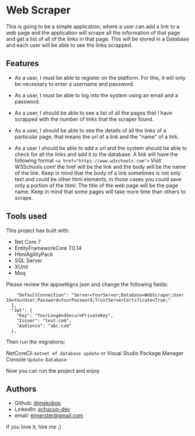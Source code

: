 # Web Scraper

This is going to be a simple application, where a user can add a link to a web page and
the application will scrape all the information of that page and get a list of all of the
links in that page. This will be stored in a Database and each user will be able to see the links scrapped.




## Features

- As a user, I must be able to register on the platform. For this, it will only be necessary to enter a username and password.

- As a user, I must be able to log into the system using an email and a password.

- As a user, I should be able to see a list of all the pages that I have scrapped with the number of links that the scraper found.

- As a user, I should be able to see the details of all the links of a particular page, that means the url of a link and the “name” of a link.

- As a user I should be able to add a url and the system should be able to check for all the links and add it to the database. A link will have the following format ```<a href="https://www.w3schools.com">``` Visit W3Schools.com! </a> the href will be the link and the body will be the name of the link. Keep in mind that the body of a link sometimes is not only text and could be other html elements, in those cases you could save only a  portion of the html. The title of the web page will be the page name. Keep in mind that some pages will take more time than others to scrape.

## Tools used

This project has built with:

- Net Core 7
- EntityFrameworkCore 7.0.14
- HtmlAgilityPack
- SQL Server
- XUnit
- Moq
    
Please review the appsettigns json and change the following fields:

``` "ConnectionStrings": {
    "DefaultConnection": "Server=YourServer;Database=WebScraper;User Id=YourUser;Password=YourPassword;TrustServerCertificate=True;"
  },
  "Jwt": {
    "Key": "YourLongAndSecurePrivateKey",
    "Issuer": "test.com",
    "Audience": "abc.com"
  },
  ```

Then run the migrations:

NetCoreCli ``` dotnet ef database update ``` or Visual Studio Package Manager Console ```Update-Database```

Now you can run the project and enjoy
## Authors

- Github: [@mekobgs](https://www.github.com/mekobgs)
- LinkedIn: [echacon-dev](https://www.linkedin.com/in/echacon-dev/)
- email: elmerster@gmail.com


If you love it, hire me ;)


